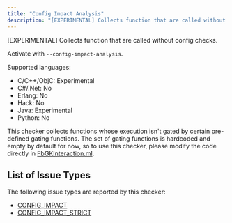 ```yaml
---
title: "Config Impact Analysis"
description: "[EXPERIMENTAL] Collects function that are called without config checks."
---
```


[EXPERIMENTAL] Collects function that are called without config checks.

Activate with `--config-impact-analysis`.

Supported languages:
- C/C++/ObjC: Experimental
- C#/.Net: No
- Erlang: No
- Hack: No
- Java: Experimental
- Python: No

This checker collects functions whose execution isn't gated by certain pre-defined gating functions. The set of gating functions is hardcoded and empty by default for now, so to use this checker, please modify the code directly in [FbGKInteraction.ml](https://github.com/facebook/infer/tree/main/infer/src/opensource).

## List of Issue Types

The following issue types are reported by this checker:
- [CONFIG_IMPACT](/docs/next/all-issue-types#config_impact)
- [CONFIG_IMPACT_STRICT](/docs/next/all-issue-types#config_impact_strict)
